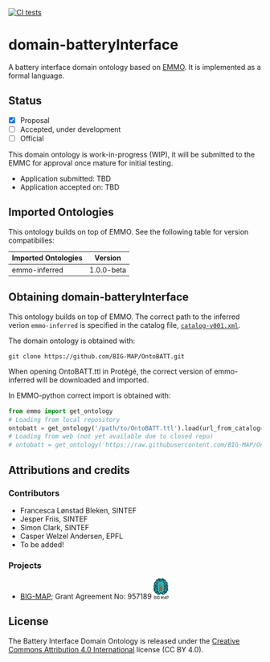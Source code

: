 [![CI tests](https://github.com/emmo-repo/domain-crystallography/workflows/CI%20tests/badge.svg)](https://github.com/emmo-repo/domain-crystallography/actions/)


domain-batteryInterface
======================
A battery interface domain ontology based on [EMMO][1]. It is implemented as a formal language.


Status
------
- [x] Proposal
- [ ] Accepted, under development
- [ ] Official

This domain ontology is work-in-progress (WIP), it will be submitted to the EMMC for approval once mature for initial testing.

* Application submitted: TBD
* Application accepted on: TBD


Imported Ontologies
-------------------
This ontology builds on top of EMMO.
See the following table for version compatibilies:

| Imported Ontologies | Version           |
| ------------------- | ----------------- |
| emmo-inferred       | 1.0.0-beta        |


Obtaining domain-batteryInterface
--------------------------------
This ontology builds on top of EMMO.
The correct path to the inferred verion `emmo-inferred` is specified in the catalog file, [`catalog-v001.xml`](catalog-v001.xml).

The domain ontology is obtained with:

```console
git clone https://github.com/BIG-MAP/OntoBATT.git
```

When opening OntoBATT.ttl in Protégé, the correct version of emmo-inferred will be downloaded and imported.

In EMMO-python correct import is obtained with:

```python
from emmo import get_ontology
# Loading from local repository
ontobatt = get_ontology('/path/to/OntoBATT.ttl').load(url_from_catalog=True)
# Loading from web (not yet available due to closed repo)
# ontobatt = get_ontology('https://raw.githubusercontent.com/BIG-MAP/OntoBATT/master/OntoBATT.ttl').load()
```


Attributions and credits
------------------------

### Contributors
- Francesca Lønstad Bleken, SINTEF
- Jesper Friis, SINTEF
- Simon Clark, SINTEF
- Casper Welzel Andersen, EPFL
- To be added!

### Projects
- [BIG-MAP](http://www.big-map.eu/);
  Grant Agreement No: 957189
  <img src="bigmap.png" alt="BIG-MAP" width="30">


License
-------
The Battery Interface Domain Ontology is released under the [Creative Commons Attribution 4.0 International](https://creativecommons.org/licenses/by/4.0/legalcode) license (CC BY 4.0).


[1]: https://github.com/emmo-repo/EMMO
